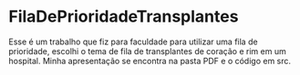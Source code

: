 # FilaDePrioridadeTransplantes

Esse é um trabalho que fiz para faculdade para utilizar uma fila de prioridade, escolhi o tema de fila de transplantes de coração e rim em um hospital.
Minha apresentação se encontra na pasta PDF e o código em src.
